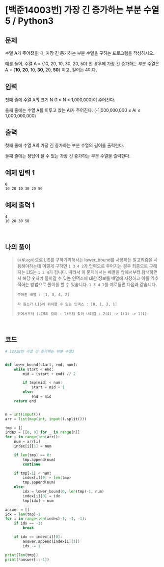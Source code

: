 # [백준14003번] 가장 긴 증가하는 부분 수열 5 / Python3

## 문제

수열 A가 주어졌을 때, 가장 긴 증가하는 부분 수열을 구하는 프로그램을 작성하시오.

예를 들어, 수열 A = {10, 20, 10, 30, 20, 50} 인 경우에 가장 긴 증가하는 부분 수열은 A = {**10**, **20**, 10, **30**, 20, **50**} 이고, 길이는 4이다.

## 입력

첫째 줄에 수열 A의 크기 N (1 ≤ N ≤ 1,000,000)이 주어진다.

둘째 줄에는 수열 A를 이루고 있는 Ai가 주어진다. (-1,000,000,000 ≤ Ai ≤ 1,000,000,000)

## 출력

첫째 줄에 수열 A의 가장 긴 증가하는 부분 수열의 길이를 출력한다.

둘째 줄에는 정답이 될 수 있는 가장 긴 증가하는 부분 수열을 출력한다.

## 예제 입력 1 

```
6
10 20 10 30 20 50
```

## 예제 출력 1 

```
4
10 20 30 50
```

<br>

## 나의 풀이

> `O(NlogN)`으로 LIS를 구하기위해서는 lower_bound를 사용하는 알고리즘을 사용해야하는데 이렇게 구하면 `1 3 4 2`가 입력으로 주어지는 경우 최종으로 구해지는 LIS는 `1 2 4`가 됩니다. 따라서 이 문제에서는 배열을 앞에서부터 탐색하면서 해당 숫자가 들어갈 수 있는 인덱스에 대한 정보를 배열에 저장하고 이를 역추적하는 방법으로 풀이를 할 수 있습니다. `1 3 4 2`를 예로들면 다음과 같습니다.
>
> ```
> 주어진 배열 : [1, 3, 4, 2]
> 
> 각 원소가 LIS에 위치할 수 있는 인덱스 : [0, 1, 2, 1]
> 
> 뒤에서부터 (LIS의 길이 - 1)부터 찾아 내려감 : 2(4) -> 1(3) -> 1(1)
> ```

<br>

## 코드

```python
# 12738번 가장 긴 증가하는 부분 수열3


def lower_bound(start, end, num):
    while start < end:
        mid = (start + end) // 2

        if tmp[mid] < num:
            start = mid + 1
        else:
            end = mid
    return end


n = int(input())
arr = list(map(int, input().split()))

tmp = []
index = [[0, 0] for _ in range(n)]
for i in range(len(arr)):
    num = arr[i]
    index[i][1] = num

    if len(tmp) == 0:
        tmp.append(num)
        continue

    if tmp[-1] < num:
        index[i][0] = len(tmp)
        tmp.append(num)
    else:
        idx = lower_bound(0, len(tmp)-1, num)
        index[i][0] = idx
        tmp[idx] = num

answer = []
idx = len(tmp)-1
for i in range(len(index)-1, -1, -1):
    if idx == -1:
        break

    if idx == index[i][0]:
        answer.append(index[i][1])
        idx -= 1

print(len(tmp))
print(*answer[::-1])
```